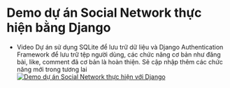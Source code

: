 # Demo dự án Social Network thực hiện bằng Django
- Video
Dự án sử dụng SQLite để lưu trữ dữ liệu và Django Authentication Framework để lưu trữ tệp người dùng, các chức năng cơ bản như đăng bài, like, comment đã cơ bản là hoàn thiện. Sẽ cập nhập thêm các chức năng mới trong tương lai
[![Demo dự án Social Network thực hiện với Django](https://img.youtube.com/vi/Hr7K_9GChuI/0.jpg)](https://www.youtube.com/watch?v=Hr7K_9GChuI)
